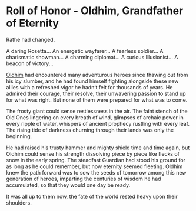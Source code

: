 # Roll of Honor - Oldhim, Grandfather of Eternity

Rathe had changed.

A daring Rosetta... An energetic wayfarer... A fearless soldier... A charismatic showman... A charming diplomat... A curious Illusionist... A beacon of victory...

[Oldhim](../../heroes-of-rathe/oldhim-about.md#oldhim-grandfather-of-eternity) had encountered many adventurous heroes since thawing out from his icy slumber, and he had found himself fighting alongside these new allies with a refreshed vigor he hadn’t felt for thousands of years. He admired their courage, their resolve, their unwavering passion to stand up for what was right. But none of them were prepared for what was to come.

The frosty giant could sense restlessness in the air. The faint stench of the Old Ones lingering on every breath of wind, glimpses of archaic power in every ripple of water, whispers of ancient prophecy rustling with every leaf. The rising tide of darkness churning through their lands was only the beginning.

He had raised his trusty hammer and mighty shield time and time again, but Oldhim could sense his strength dissolving piece by piece like flecks of snow in the early spring. The steadfast Guardian had stood his ground for as long as he could remember, but now eternity seemed fleeting. Oldhim knew the path forward was to sow the seeds of tomorrow among this new generation of heroes, imparting the centuries of wisdom he had accumulated, so that they would one day be ready.

It was all up to them now, the fate of the world rested heavy upon their shoulders.
